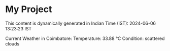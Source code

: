 # My Project

This content is dynamically generated in Indian Time (IST): 2024-06-06 13:23:23 IST


Current Weather in Coimbatore:
Temperature: 33.88 °C
Condition: scattered clouds
